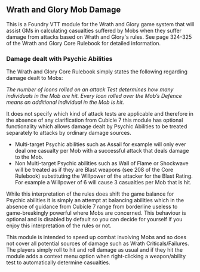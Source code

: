 ## **Wrath and Glory Mob Damage**

This is a Foundry VTT module for the Wrath and Glory game system that will assist GMs in calculating casualties suffered by Mobs when they suffer damage from attacks
based on Wrath and Glory's rules. See page 324-325 of the Wrath and Glory Core Rulebook for detailed information.


### **Damage dealt with Psychic Abilities**

The Wrath and Glory Core Rulebook simply states the following regarding damage dealt to Mobs:

*The number of Icons rolled on an attack Test 
determines how many individuals in the Mob are hit. 
Every Icon rolled over the Mob’s Defence means an 
additional individual in the Mob is hit.*

It does not specify which kind of attack tests are applicable and therefore in the absence of any clarification from Cubicle 7 this module has optional functionality which allows damage dealt by Psychic Abilities
to be treated separately to attacks by ordinary damage sources. 

* Multi-target Psychic abilities such as Assail for example will only ever deal one casualty per Mob with a successful attack that deals damage to the Mob.
* Non Multi-target Psychic abilities such as Wall of Flame or Shockwave will be treated as if they are Blast weapons (see 208 of the Core Rulebook) substituting the Willpower of the attacker for the Blast Rating. For example a Willpower of 6 will cause 3 casualties per Mob that is hit.

While this interpretation of the rules does shift the game balance for Psychic abilities it is simply an attempt at balancing abilities which in the absence of guidance from Cubicle 7 range from borderline useless to game-breakingly powerful where Mobs are concerned. This behaviour is optional and is disabled by default so you can decide for yourself if you enjoy this interpretation of the rules or not.

This module is intended to speed up combat involving Mobs and so does not cover all potential sources of damage such as Wrath Criticals/Failures. The players simply roll to hit and roll damage as usual 
and if they hit the module adds a context menu option when right-clicking a weapon/ability test to automatically determine casualties.
